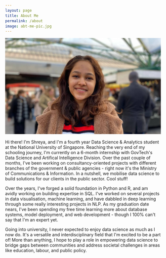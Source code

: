 ```yaml
---
layout: page
title: About Me
permalink: /about
image: abt-me-pic.jpg
---
```


![Alt Text](/assets/img/abt-me-pic.jpg)

Hi there! I'm Shreya, and I'm a fourth year Data Science & Analytics student at the National University of Singapore. Reaching the very end of my schooling journey, I'm currently on a 6-month internship with GovTech's Data Science and Artifical Intelligence Division. Over the past couple of months, I've been working on consultancy-oriented projects with different branches of the government & public agencies - right now it's the Ministry of Communications & Information. In a nutshell, we mobilise data science to build solutions for our clients in the public sector. Cool stuff!

Over the years, I've forged a solid foundation in Python and R, and am avidly working on building expertise in SQL. I've worked on several projects in data visualisation, machine learning, and have dabbled in deep learning through some really interesting projects in NLP. As my graduation date nears, I've been spending my free time learning more about database systems, model deployment, and web development - though I 100% can't say that I'm an expert yet.

Going into university, I never expected to enjoy data science as much as I now do. It's a versatile and interdisciplinary field that I'm excited to be a part of! More than anything, I hope to play a role in empowering data science to bridge gaps between communities and address societal challenges in areas like education, labour, and public policy.
